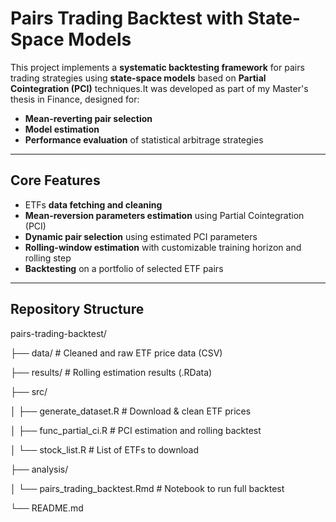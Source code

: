 #  Pairs Trading Backtest with State-Space Models

This project implements a **systematic backtesting framework** for pairs trading strategies using **state-space models** based on **Partial Cointegration (PCI)** techniques.It was developed as part of my Master's thesis in Finance, designed for:

- **Mean-reverting pair selection**
- **Model estimation**
- **Performance evaluation** of statistical arbitrage strategies

---

##  Core Features

-  ETFs **data fetching and cleaning**
-  **Mean-reversion parameters estimation** using Partial Cointegration (PCI)
-  **Dynamic pair selection** using estimated PCI parameters
-  **Rolling-window estimation** with customizable training horizon and rolling step
-  **Backtesting** on a portfolio of selected ETF pairs

---

##  Repository Structure


pairs-trading-backtest/

├── data/                     # Cleaned and raw ETF price data (CSV)

├── results/                  # Rolling estimation results (.RData)

├── src/

│   ├── generate_dataset.R    # Download & clean ETF prices

│   ├── func_partial_ci.R     # PCI estimation and rolling backtest

│   └── stock_list.R          # List of ETFs to download

├── analysis/

│   └── pairs_trading_backtest.Rmd  # Notebook to run full backtest

└── README.md
